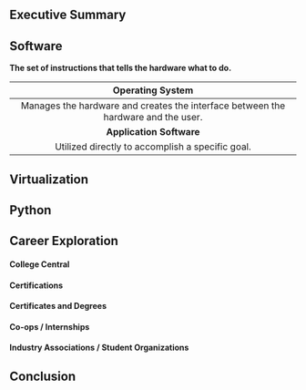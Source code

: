 ## Executive Summary
## Software

**The set of instructions that tells the hardware what to do.**

|Operating System|
|:--------------:|
|Manages the hardware and creates the interface between the hardware and the user.|
|**Application Software**|
|Utilized directly to accomplish a specific goal.|


## Virtualization
## Python
## Career Exploration
#### College Central
#### Certifications
#### Certificates and Degrees
#### Co-ops / Internships
#### Industry Associations / Student Organizations
## Conclusion
